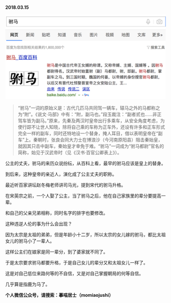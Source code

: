 
          
            
**2018.03.15**



![](img/51001-0cde13f6a8b54a46.png)



>“驸马”一词的原始义是：古代几匹马共同驾一辆车，辕马之外的马都称之为“附”。《说文·马部》中有：“附，副马也。”段玉裁注：“副者贰也……非正驾车皆为副马。”原来，先秦及两汉时皇帝出行多乘车，从安全角度考虑，为使行踪不让世人知晓，除将自己乘的车称为正车外，还设有许多和正车形式完全一样的副车，同时还特地设一个替身，掩人耳目，借以表明皇帝在“副车”上。秦朝时，张良会同大力士在博浪沙（今河南原阳县）阻击秦始皇，就因其只击中副车，秦始皇才幸免于难。“驸马”一词成为“驸马都尉”官名的简称，始见于汉武帝时（见《汉书·百官公卿表上》）。



公主的丈夫，驸马的来历众说纷纭，从百科上看，最早的驸马应该是皇上的替身。

到后来，这种皇帝的亲近人，演化成了公主丈夫的职称。

最近听百家讲坛赵冬梅老师讲司马光，提到宋代的驸马升格。

在宋英宗之前，一个人娶了公主，当了驸马之后，他在自己家族里的辈分要提高一辈。

和自己的父亲兄弟相称，同时名字的排字也要修改。

这种违逆人伦的事为什么会出现？

因为太宗是太祖的弟弟，但是年龄小十二岁，所以太宗的女儿嫁的驸马，都比太祖女儿的驸马小了一辈人。

这样公主们在娘家是同一辈分，到了婆家就不同了。

于是太宗要求驸马都要升格，于是自己女儿的辈分又和太祖女儿一样了。

这是对自己低位来路何等的不自信，又是对自己掌握朝局的何等自信。

几乎算是指鹿为马了。


**个人微信公众号，请搜索：摹喵居士（momiaojushi）**

          
        